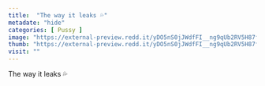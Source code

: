 ```yaml
---
title:  "The way it leaks 💦"
metadate: "hide"
categories: [ Pussy ]
image: "https://external-preview.redd.it/yDO5nS0jJWdfFI__ng9qUb2RV5H87f_B_axUvgQlwzE.jpg?auto=webp&s=a7de73e37fd1a3101a1362225a54eb9cbbad3328"
thumb: "https://external-preview.redd.it/yDO5nS0jJWdfFI__ng9qUb2RV5H87f_B_axUvgQlwzE.jpg?width=320&crop=smart&auto=webp&s=e93dd2d2c8ced7ec4becdb5166f8861b234dca27"
visit: ""
---
```

The way it leaks 💦
